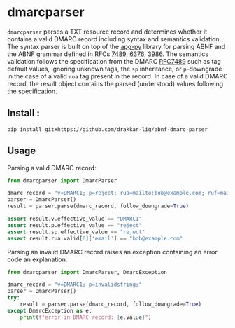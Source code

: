 # dmarcparser

`dmarcparser` parses a TXT resource record and determines whether it contains a valid DMARC record including syntax and semantics validation. 
The syntax parser is built on top of the [apg-py](https://github.com/ldthomas/apg-py) library for parsing ABNF and the ABNF grammar defined in 
RFCs [7489](https://datatracker.ietf.org/doc/html/rfc7489),
[6376](https://datatracker.ietf.org/doc/html/rfc6376),
[3986](https://datatracker.ietf.org/doc/html/rfc3986).
The semantics validation follows the specification from the DMARC [RFC7489](https://datatracker.ietf.org/doc/html/rfc7489) such 
as tag default values, ignoring unknown tags, the `sp` inheritance, 
or `p`-downgrade in the case of a valid `rua` tag present in the record. In case of a valid DMARC record, the result 
object contains the parsed (understood) values following the specification.

## Install :

``` 
pip install git+https://github.com/drakkar-lig/abnf-dmarc-parser
```

## Usage

Parsing a valid DMARC record: 
```python
from dmarcparser import DmarcParser

dmarc_record = "v=DMARC1; p=reject; rua=mailto:bob@example.com; ruf=mailto:bob@example.com; fo=0; adkim=r; aspf=r"
parser = DmarcParser()
result = parser.parse(dmarc_record, follow_downgrade=True)

assert result.v.effective_value == "DMARC1"
assert result.p.effective_value == "reject"
assert result.sp.effective_value == "reject"
assert result.rua.valid[0]['email'] == "bob@example.com"
```

Parsing an invalid DMARC record raises an exception containing an error code an explanation:
```python
from dmarcparser import DmarcParser, DmarcException

dmarc_record = "v=DMARC1; p=invalidstring;"
parser = DmarcParser()
try:
    result = parser.parse(dmarc_record, follow_downgrade=True)
except DmarcException as e:
    print(f"error in DMARC record: {e.value}")
```

